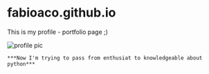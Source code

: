 # fabioaco.github.io
This is my profile - portfolio page ;) <p>
![profile pic](/fabioaco.github.io/21201884.jpg)
<im src="/fabioaco.github.io/21201884.jpg" width="100" height="100">

    ***Now I'm trying to pass from enthusiat to knowledgeable about python***
   



